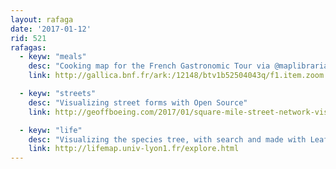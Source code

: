 ```yaml
---
layout: rafaga
date: '2017-01-12'
rid: 521
rafagas:
  - keyw: "meals"
    desc: "Cooking map for the French Gastronomic Tour via @maplibrarian"
    link: http://gallica.bnf.fr/ark:/12148/btv1b52504043q/f1.item.zoom

  - keyw: "streets"
    desc: "Visualizing street forms with Open Source"
    link: http://geoffboeing.com/2017/01/square-mile-street-network-visualization/

  - keyw: "life"
    desc: "Visualizing the species tree, with search and made with Leaflet"
    link: http://lifemap.univ-lyon1.fr/explore.html
---
```

